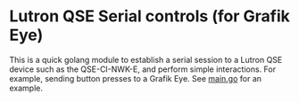 # Lutron QSE Serial controls (for Grafik Eye)

This is a quick golang module to establish a serial session to a Lutron 
QSE device such as the QSE-CI-NWK-E, and perform simple interactions. For
example, sending button presses to a Grafik Eye.  See [main.go](main.go) for
an example.